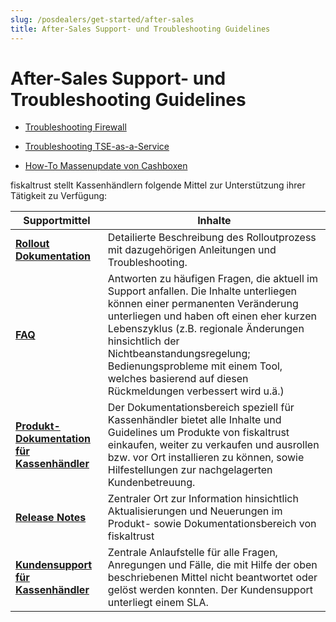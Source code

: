 ```yaml
---
slug: /posdealers/get-started/after-sales
title: After-Sales Support- und Troubleshooting Guidelines
---
```


# After-Sales Support- und Troubleshooting Guidelines

- [Troubleshooting Firewall](troubleshooting-firewall.md) 

- [Troubleshooting TSE-as-a-Service](troubleshooting-tse-as-a-service.md)  

- [How-To Massenupdate von Cashboxen](how-to-mass-update-configuration.md) 



fiskaltrust stellt Kassenhändlern folgende Mittel zur Unterstützung ihrer Tätigkeit zu Verfügung:

| Supportmittel                                                | Inhalte                                                      |
| ------------------------------------------------------------ | ------------------------------------------------------------ |
| **[Rollout Dokumentation](https://docs.fiskaltrust.cloud/de/docs/posdealers/rollout-doc)** | Detailierte Beschreibung des Rolloutprozess mit dazugehörigen Anleitungen und Troubleshooting.|
| **[FAQ](https://docs.fiskaltrust.cloud/doc/faq/qna/market-de.html#german-language)** | Antworten zu häufigen Fragen, die aktuell im Support anfallen. Die Inhalte unterliegen können einer permanenten Veränderung unterliegen und haben oft einen eher kurzen Lebenszyklus (z.B. regionale Änderungen hinsichtlich der Nichtbeanstandungsregelung; Bedienungsprobleme mit einem Tool, welches basierend auf diesen Rückmeldungen verbessert wird u.ä.) |
| **[Produkt-Dokumentation für Kassenhändler](https://docs.fiskaltrust.cloud/doc/productdescription-de-doc/for-posdealers/README.html)** | Der Dokumentationsbereich speziell für Kassenhändler bietet alle Inhalte und Guidelines um Produkte von fiskaltrust einkaufen, weiter zu verkaufen und ausrollen bzw. vor Ort installieren zu können, sowie Hilfestellungen zur nachgelagerten Kundenbetreuung. |
| **[Release Notes](https://docs.fiskaltrust.cloud/de/docs/release-notes)** | Zentraler Ort zur Information hinsichtlich Aktualisierungen und Neuerungen im Produkt- sowie Dokumentationsbereich von fiskaltrust |
| **[Kundensupport für Kassenhändler](../support.md)**         | Zentrale Anlaufstelle für alle Fragen, Anregungen und Fälle, die mit Hilfe der oben beschriebenen Mittel nicht beantwortet oder gelöst werden konnten. Der Kundensupport unterliegt einem SLA. |
